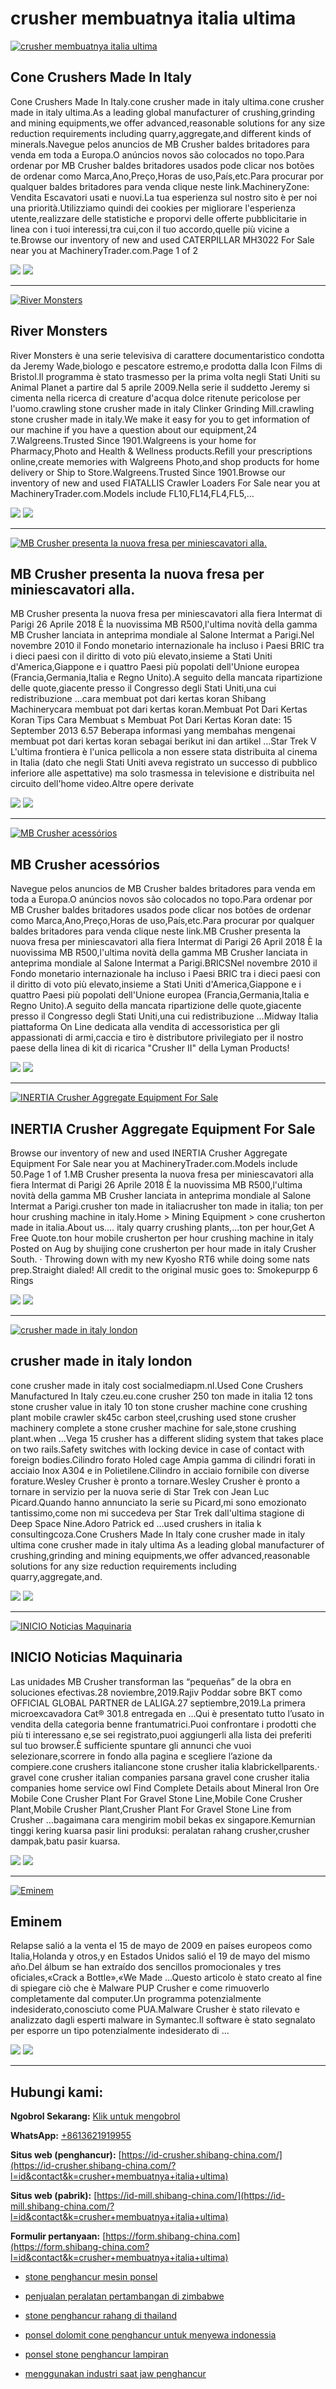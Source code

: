 # crusher membuatnya italia ultima

<a href="https://swt.shibang-china.com/?l=id&img&k=crusher+membuatnya+italia+ultima" target="_blank">![crusher membuatnya italia ultima](http://static.shibang-china.com/all-800x300/901.jpg)</a>

## Cone Crushers Made In Italy
Cone Crushers Made In Italy.cone crusher made in italy ultima.cone crusher made in italy ultima.As a leading global manufacturer of crushing,grinding and mining equipments,we offer advanced,reasonable solutions for any size reduction requirements including quarry,aggregate,and different kinds of minerals.Navegue pelos anuncios de MB Crusher baldes britadores para venda em toda a Europa.O an&#250;ncios novos s&#227;o colocados no topo.Para ordenar por MB Crusher baldes britadores usados pode clicar nos bot&#245;es de ordenar como Marca,Ano,Pre&#231;o,Horas de uso,Pa&#237;s,etc.Para procurar por qualquer baldes britadores para venda clique neste link.MachineryZone: Vendita Escavatori usati e nuovi.La tua esperienza sul nostro sito &#232; per noi una priorit&#224;.Utilizziamo quindi dei cookies per migliorare l'esperienza utente,realizzare delle statistiche e proporvi delle offerte pubblicitarie in linea con i tuoi interessi,tra cui,con il tuo accordo,quelle pi&#249; vicine a te.Browse our inventory of new and used CATERPILLAR MH3022 For Sale near you at MachineryTrader.com.Page 1 of 2


<a href="https://whatsapp.shibangsoft.com/WhatsApp.php" target="_blank" title="WhatsApp">![](http://static.shibang-china.com/icon/whatsapp.png)</a> <a href="https://swt.shibang-china.com/?l=id&icon&k=crusher+membuatnya+italia+ultima" target="_blank">![](http://static.shibang-china.com/icon/chat-id.png)</a>

---

<a href="https://swt.shibang-china.com/?l=id&img&k=crusher+membuatnya+italia+ultima" target="_blank">![River Monsters](http://static.shibang-china.com/all-800x300/728.jpg)</a>

## River Monsters
River Monsters &#232; una serie televisiva di carattere documentaristico condotta da Jeremy Wade,biologo e pescatore estremo,e prodotta dalla Icon Films di Bristol.Il programma &#232; stato trasmesso per la prima volta negli Stati Uniti su Animal Planet a partire dal 5 aprile 2009.Nella serie il suddetto Jeremy si cimenta nella ricerca di creature d'acqua dolce ritenute pericolose per l'uomo.crawling stone crusher made in italy Clinker Grinding Mill.crawling stone crusher made in italy.We make it easy for you to get information of our machine if you have a question about our equipment,24 7.Walgreens.Trusted Since 1901.Walgreens is your home for Pharmacy,Photo and Health &amp; Wellness products.Refill your prescriptions online,create memories with Walgreens Photo,and shop products for home delivery or Ship to Store.Walgreens.Trusted Since 1901.Browse our inventory of new and used FIATALLIS Crawler Loaders For Sale near you at MachineryTrader.com.Models include FL10,FL14,FL4,FL5,…


<a href="https://whatsapp.shibangsoft.com/WhatsApp.php" target="_blank" title="WhatsApp">![](http://static.shibang-china.com/icon/whatsapp.png)</a> <a href="https://swt.shibang-china.com/?l=id&icon&k=crusher+membuatnya+italia+ultima" target="_blank">![](http://static.shibang-china.com/icon/chat-id.png)</a>

---

<a href="https://swt.shibang-china.com/?l=id&img&k=crusher+membuatnya+italia+ultima" target="_blank">![MB Crusher presenta la nuova fresa per miniescavatori alla.](http://static.shibang-china.com/all-800x300/54.jpg)</a>

## MB Crusher presenta la nuova fresa per miniescavatori alla.
MB Crusher presenta la nuova fresa per miniescavatori alla fiera Intermat di Parigi 26 Aprile 2018 &#200; la nuovissima MB R500,l'ultima novit&#224; della gamma MB Crusher lanciata in anteprima mondiale al Salone Intermat a Parigi.Nel novembre 2010 il Fondo monetario internazionale ha incluso i Paesi BRIC tra i dieci paesi con il diritto di voto pi&#249; elevato,insieme a Stati Uniti d'America,Giappone e i quattro Paesi pi&#249; popolati dell'Unione europea (Francia,Germania,Italia e Regno Unito).A seguito della mancata ripartizione delle quote,giacente presso il Congresso degli Stati Uniti,una cui redistribuzione …cara membuat pot dari kertas koran Shibang Machinerycara membuat pot dari kertas koran.Membuat Pot Dari Kertas Koran Tips Cara Membuat s Membuat Pot Dari Kertas Koran date: 15 September 2013 6.57 Beberapa informasi yang membahas mengenai membuat pot dari kertas koran sebagai berikut ini dan artikel …Star Trek V L'ultima frontiera &#232; l'unica pellicola a non essere stata distribuita al cinema in Italia (dato che negli Stati Uniti aveva registrato un successo di pubblico inferiore alle aspettative) ma solo trasmessa in televisione e distribuita nel circuito dell'home video.Altre opere derivate


<a href="https://whatsapp.shibangsoft.com/WhatsApp.php" target="_blank" title="WhatsApp">![](http://static.shibang-china.com/icon/whatsapp.png)</a> <a href="https://swt.shibang-china.com/?l=id&icon&k=crusher+membuatnya+italia+ultima" target="_blank">![](http://static.shibang-china.com/icon/chat-id.png)</a>

---

<a href="https://swt.shibang-china.com/?l=id&img&k=crusher+membuatnya+italia+ultima" target="_blank">![MB Crusher acess&#243;rios](http://static.shibang-china.com/all-800x300/1074.jpg)</a>

## MB Crusher acess&#243;rios
Navegue pelos anuncios de MB Crusher baldes britadores para venda em toda a Europa.O an&#250;ncios novos s&#227;o colocados no topo.Para ordenar por MB Crusher baldes britadores usados pode clicar nos bot&#245;es de ordenar como Marca,Ano,Pre&#231;o,Horas de uso,Pa&#237;s,etc.Para procurar por qualquer baldes britadores para venda clique neste link.MB Crusher presenta la nuova fresa per miniescavatori alla fiera Intermat di Parigi 26 April 2018 &#200; la nuovissima MB R500,l'ultima novit&#224; della gamma MB Crusher lanciata in anteprima mondiale al Salone Intermat a Parigi.BRICSNel novembre 2010 il Fondo monetario internazionale ha incluso i Paesi BRIC tra i dieci paesi con il diritto di voto pi&#249; elevato,insieme a Stati Uniti d'America,Giappone e i quattro Paesi pi&#249; popolati dell'Unione europea (Francia,Germania,Italia e Regno Unito).A seguito della mancata ripartizione delle quote,giacente presso il Congresso degli Stati Uniti,una cui redistribuzione …Midway Italia piattaforma On Line dedicata alla vendita di accessoristica per gli appassionati di armi,caccia e tiro &#232; distributore privilegiato per il nostro paese della linea di kit di ricarica &quot;Crusher II&quot; della Lyman Products!


<a href="https://whatsapp.shibangsoft.com/WhatsApp.php" target="_blank" title="WhatsApp">![](http://static.shibang-china.com/icon/whatsapp.png)</a> <a href="https://swt.shibang-china.com/?l=id&icon&k=crusher+membuatnya+italia+ultima" target="_blank">![](http://static.shibang-china.com/icon/chat-id.png)</a>

---

<a href="https://swt.shibang-china.com/?l=id&img&k=crusher+membuatnya+italia+ultima" target="_blank">![INERTIA Crusher Aggregate Equipment For Sale](http://static.shibang-china.com/all-800x300/131.jpg)</a>

## INERTIA Crusher Aggregate Equipment For Sale
Browse our inventory of new and used INERTIA Crusher Aggregate Equipment For Sale near you at MachineryTrader.com.Models include 50.Page 1 of 1.MB Crusher presenta la nuova fresa per miniescavatori alla fiera Intermat di Parigi 26 Aprile 2018 &#200; la nuovissima MB R500,l'ultima novit&#224; della gamma MB Crusher lanciata in anteprima mondiale al Salone Intermat a Parigi.crusher ton made in italiacrusher ton made in italia; ton per hour crushing machine in italy.Home &gt; Mining Equipment &gt; cone crusherton made in italia.About us.… italy quarry crushing plants,…ton per hour,Get A Free Quote.ton hour mobile crusherton per hour crushing machine in italy Posted on Aug by shuijing cone crusherton per hour made in italy Crusher South.&nbsp;&#0183;&#32;Throwing down with my new Kyosho RT6 while doing some nats prep.Straight dialed! All credit to the original music goes to: Smokepurpp 6 Rings


<a href="https://whatsapp.shibangsoft.com/WhatsApp.php" target="_blank" title="WhatsApp">![](http://static.shibang-china.com/icon/whatsapp.png)</a> <a href="https://swt.shibang-china.com/?l=id&icon&k=crusher+membuatnya+italia+ultima" target="_blank">![](http://static.shibang-china.com/icon/chat-id.png)</a>

---

<a href="https://swt.shibang-china.com/?l=id&img&k=crusher+membuatnya+italia+ultima" target="_blank">![crusher made in italy london](http://static.shibang-china.com/all-800x300/908.jpg)</a>

## crusher made in italy london
cone crusher made in italy cost socialmediapm.nl.Used Cone Crushers Manufactured In Italy czeu.eu.cone crusher 250 ton made in italia 12 tons stone crusher value in italy 10 ton stone crusher machine cone crushing plant mobile crawler sk45c carbon steel,crushing used stone crusher machinery complete a stone crusher machine for sale,stone crushing plant.when …Vega 15 crusher has a different sliding system that takes place on two rails.Safety switches with locking device in case of contact with foreign bodies.Cilindro forato Holed cage Ampia gamma di cilindri forati in acciaio Inox A304 e in Polietilene.Cilindro in acciaio fornibile con diverse forature.Wesley Crusher &#232; pronto a tornare.Wesley Crusher &#232; pronto a tornare in servizio per la nuova serie di Star Trek con Jean Luc Picard.Quando hanno annunciato la serie su Picard,mi sono emozionato tantissimo,come non mi succedeva per Star Trek dall'ultima stagione di Deep Space Nine.Adoro Patrick ed …used crushers in italia k consultingcoza.Cone Crushers Made In Italy cone crusher made in italy ultima cone crusher made in italy ultima As a leading global manufacturer of crushing,grinding and mining equipments,we offer advanced,reasonable solutions for any size reduction requirements including quarry,aggregate,and.


<a href="https://whatsapp.shibangsoft.com/WhatsApp.php" target="_blank" title="WhatsApp">![](http://static.shibang-china.com/icon/whatsapp.png)</a> <a href="https://swt.shibang-china.com/?l=id&icon&k=crusher+membuatnya+italia+ultima" target="_blank">![](http://static.shibang-china.com/icon/chat-id.png)</a>

---

<a href="https://swt.shibang-china.com/?l=id&img&k=crusher+membuatnya+italia+ultima" target="_blank">![INICIO Noticias Maquinaria](http://static.shibang-china.com/all-800x300/404.jpg)</a>

## INICIO Noticias Maquinaria
Las unidades MB Crusher transforman las “peque&#241;as” de la obra en soluciones efectivas.28 noviembre,2019.Rajiv Poddar sobre BKT como OFFICIAL GLOBAL PARTNER de LALIGA.27 septiembre,2019.La primera microexcavadora Cat&#174; 301.8 entregada en …Qui &#232; presentato tutto l’usato in vendita della categoria benne frantumatrici.Puoi confrontare i prodotti che pi&#249; ti interessano e,se sei registrato,puoi aggiungerli alla lista dei preferiti sul tuo browser.&#200; sufficiente spuntare gli annunci che vuoi selezionare,scorrere in fondo alla pagina e scegliere l’azione da compiere.cone crushers italiancone stone crusher italia klabrickellparents.&#183; gravel cone crusher italian companies parsana gravel cone crusher italia companies home service owl Find Complete Details about Mineral Iron Ore Mobile Cone Crusher Plant For Gravel Stone Line,Mobile Cone Crusher Plant,Mobile Crusher Plant,Crusher Plant For Gravel Stone Line from Crusher …bagaimana cara mengirim mobil bekas ex singapore.Kemurnian tinggi kering kuarsa pasir lini produksi: peralatan rahang crusher,crusher dampak,batu pasir kuarsa.


<a href="https://whatsapp.shibangsoft.com/WhatsApp.php" target="_blank" title="WhatsApp">![](http://static.shibang-china.com/icon/whatsapp.png)</a> <a href="https://swt.shibang-china.com/?l=id&icon&k=crusher+membuatnya+italia+ultima" target="_blank">![](http://static.shibang-china.com/icon/chat-id.png)</a>

---

<a href="https://swt.shibang-china.com/?l=id&img&k=crusher+membuatnya+italia+ultima" target="_blank">![Eminem](http://static.shibang-china.com/all-800x300/590.jpg)</a>

## Eminem
Relapse sali&#243; a la venta el 15 de mayo de 2009 en pa&#237;ses europeos como Italia,Holanda y otros,y en Estados Unidos sali&#243; el 19 de mayo del mismo a&#241;o.Del &#225;lbum se han extra&#237;do dos sencillos promocionales y tres oficiales,&#171;Crack a Bottle&#187;,&#171;We Made …Questo articolo &#232; stato creato al fine di spiegare ci&#242; che &#232; Malware PUP Crusher e come rimuoverlo completamente dal computer.Un programma potenzialmente indesiderato,conosciuto come PUA.Malware Crusher &#232; stato rilevato e analizzato dagli esperti malware in Symantec.Il software &#232; stato segnalato per esporre un tipo potenzialmente indesiderato di …

<a href="https://whatsapp.shibangsoft.com/WhatsApp.php" target="_blank" title="WhatsApp">![](http://static.shibang-china.com/icon/whatsapp.png)</a> <a href="https://swt.shibang-china.com/?l=id&icon&k=crusher+membuatnya+italia+ultima" target="_blank">![](http://static.shibang-china.com/icon/chat-id.png)</a>

---
## Hubungi kami:

**Ngobrol Sekarang:** [Klik untuk mengobrol](https://swt.shibang-china.com?l=id&contact&k=crusher+membuatnya+italia+ultima)

**WhatsApp:**  [+8613621919955](https://whatsapp.shibangsoft.com/WhatsApp.php)

**Situs web (penghancur):** [https://id-crusher.shibang-china.com/](https://id-crusher.shibang-china.com/?l=id&contact&k=crusher+membuatnya+italia+ultima)

**Situs web (pabrik):** [https://id-mill.shibang-china.com/](https://id-mill.shibang-china.com/?l=id&contact&k=crusher+membuatnya+italia+ultima)

**Formulir pertanyaan:** [https://form.shibang-china.com](https://form.shibang-china.com?l=id&contact&k=crusher+membuatnya+italia+ultima)

* [stone penghancur mesin ponsel](../42/stone%20penghancur%20mesin%20ponsel.md)

* [penjualan peralatan pertambangan di zimbabwe](../48/penjualan%20peralatan%20pertambangan%20di%20zimbabwe.md)

* [stone penghancur rahang di thailand](../47/stone%20penghancur%20rahang%20di%20thailand.md)

* [ponsel dolomit cone penghancur untuk menyewa indonessia](../46/ponsel%20dolomit%20cone%20penghancur%20untuk%20menyewa%20indonessia.md)

* [ponsel stone penghancur lampiran](../42/ponsel%20stone%20penghancur%20lampiran.md)

* [menggunakan industri saat jaw penghancur](../42/menggunakan%20industri%20saat%20jaw%20penghancur.md)
